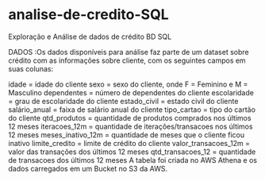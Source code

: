 # analise-de-credito-SQL

Exploração e Análise de dados de crédito BD SQL

DADOS :Os dados disponíveis para análise faz parte de um dataset sobre crédito com as informações sobre cliente, com os seguintes campos em suas colunas:

idade = idade do cliente
sexo = sexo do cliente, onde F = Feminino e M = Masculino
dependentes = número de dependentes do cliente
escolaridade = grau de escolaridade do cliente
estado_civil = estado civil do cliente
salário_anual = faixa de salário anual do cliente
tipo_cartao = tipo do cartão do cliente
qtd_produtos = quantidade de produtos comprados nos últimos 12 meses
iteracoes_12m = quantidade de iterações/transacoes nos últimos 12 meses
meses_inativo_12m = quantidade de meses que o cliente ficou inativo
limite_credito = limite de crédito do cliente
valor_transacoes_12m = valor das transações dos últimos 12 meses
qtd_transacoes_12 = quantidade de transacoes dos últimos 12 meses
A tabela foi criada no AWS Athena e os dados carregados em um Bucket no S3 da AWS.
